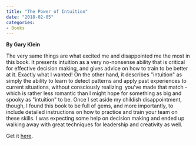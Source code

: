 ```yaml
---
title: "The Power of Intuition"
date: "2018-02-05"
categories:
- Books
---
```


**By Gary Klein**

The very same things are what excited me and disappointed me the most in this book. It presents intuition as a very no-nonsense ability that is critical for effective decision making, and gives advice on how to train to be better at it. Exactly what I wanted! On the other hand, it describes "intuition" as simply the ability to learn to detect patterns and apply past experiences to current situations, without consciously realizing  you've made that match - which is rather less romantic than I might hope for something as big and spooky as "intuition" to be. Once I set aside my childish disappointment, though, I found this book to be full of gems, and more importantly, to include detailed instructions on how to practice and train your team on these skills. I was expecting some help on decision making and ended up walking away with great techniques for leadership and creativity as well. 

Get it [here](https://smile.amazon.com/Power-Intuition-Feelings-Better-Decisions-ebook/dp/B001334J00/ref=tmm_kin_swatch_0?_encoding=UTF8&qid=1517861417&sr=8-1).
